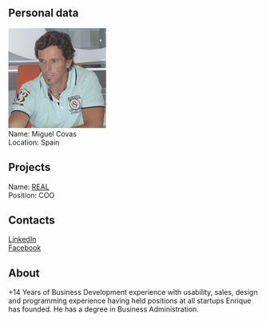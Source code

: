 ## Personal data
![miguel covas photo](photo/miguel_covas.jpg)  
Name:   Miguel Covas  
Location: Spain
## Projects 
Name: [REAL](../projects/real.md)  
Position: COO
## Contacts
[LinkedIn](https://www.linkedin.com/in/miguelcovas/)     
[Facebook](https://www.facebook.com/mikidecampa)
## About
+14 Years of Business Development experience with usability, sales, design and programming experience having held positions at all startups Enrique has founded. He has a degree in Business Administration.
